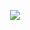 <p align="center">
   <a href=""><img src="http://readme-typing-svg.herokuapp.com?font=Arial+Black&size=50&pause=1000&color=26ff67&width=550&height=75&lines=Hi%2c+I'm+Riya"></a>
 </p>

